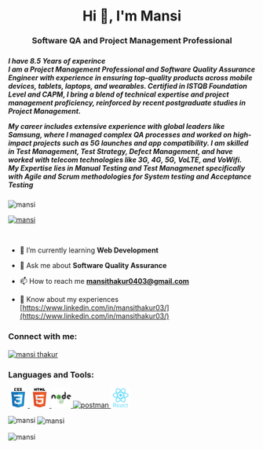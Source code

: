 <h1 align="center">Hi 👋, I'm Mansi</h1>
<h3 align="center">Software QA and Project Management Professional<h3> 
<h5 align="left"> I have 8.5 Years of experince <br> I am a Project Management Professional and Software Quality Assurance Engineer with experience in ensuring top-quality products across mobile devices, tablets, laptops, and wearables. Certified in ISTQB Foundation Level and CAPM, I bring a blend of technical expertise and project management proficiency, reinforced by recent postgraduate studies in Project Management.

My career includes extensive experience with global leaders like Samsung, where I managed complex QA processes and worked on high-impact projects such as 5G launches and app compatibility. I am skilled in Test Management, Test Strategy, Defect Management, and have worked with telecom technologies like 3G, 4G, 5G, VoLTE, and VoWifi.<br> My Expertise lies in Manual Testing and Test Managmenet specifically with Agile and Scrum methodologies for System testing and Acceptance Testing</h5>

<p align="left"> <img src="https://komarev.com/ghpvc/?username=mansi&label=Profile%20views&color=0e75b6&style=flat" alt="mansi" /> </p>

<p align="left"> <a href="https://github.com/ryo-ma/github-profile-trophy"><img src="https://github-profile-trophy.vercel.app/?username=mansi" alt="mansi" /></a> </p>

<p align="left"> <a href="https://twitter.com/" target="blank"><img src="https://img.shields.io/twitter/follow/?logo=twitter&style=for-the-badge" alt="" /></a> </p>

- 🌱 I’m currently learning **Web Development**

- 💬 Ask me about **Software Quality Assurance**

- 📫 How to reach me **mansithakur0403@gmail.com**

- 📄 Know about my experiences [https://www.linkedin.com/in/mansithakur03/](https://www.linkedin.com/in/mansithakur03/)

<h3 align="left">Connect with me:</h3>
<p align="left">
<a href="https://linkedin.com/in/mansi thakur" target="blank"><img align="center" src="https://raw.githubusercontent.com/rahuldkjain/github-profile-readme-generator/master/src/images/icons/Social/linked-in-alt.svg" alt="mansi thakur" height="30" width="40" /></a>
</p>

<h3 align="left">Languages and Tools:</h3>
<p align="left"> <a href="https://www.w3schools.com/css/" target="_blank" rel="noreferrer"> <img src="https://raw.githubusercontent.com/devicons/devicon/master/icons/css3/css3-original-wordmark.svg" alt="css3" width="40" height="40"/> </a> <a href="https://www.w3.org/html/" target="_blank" rel="noreferrer"> <img src="https://raw.githubusercontent.com/devicons/devicon/master/icons/html5/html5-original-wordmark.svg" alt="html5" width="40" height="40"/> </a> <a href="https://nodejs.org" target="_blank" rel="noreferrer"> <img src="https://raw.githubusercontent.com/devicons/devicon/master/icons/nodejs/nodejs-original-wordmark.svg" alt="nodejs" width="40" height="40"/> </a> <a href="https://postman.com" target="_blank" rel="noreferrer"> <img src="https://www.vectorlogo.zone/logos/getpostman/getpostman-icon.svg" alt="postman" width="40" height="40"/> </a> <a href="https://reactjs.org/" target="_blank" rel="noreferrer"> <img src="https://raw.githubusercontent.com/devicons/devicon/master/icons/react/react-original-wordmark.svg" alt="react" width="40" height="40"/> </a> </p>

<p><img align="left" src="https://github-readme-stats.vercel.app/api/top-langs?username=mansi&show_icons=true&locale=en&layout=compact" alt="mansi" /></p>

<p>&nbsp;<img align="center" src="https://github-readme-stats.vercel.app/api?username=mansi&show_icons=true&locale=en" alt="mansi" /></p>

<p><img align="center" src="https://github-readme-streak-stats.herokuapp.com/?user=mansi&" alt="mansi" /></p>
